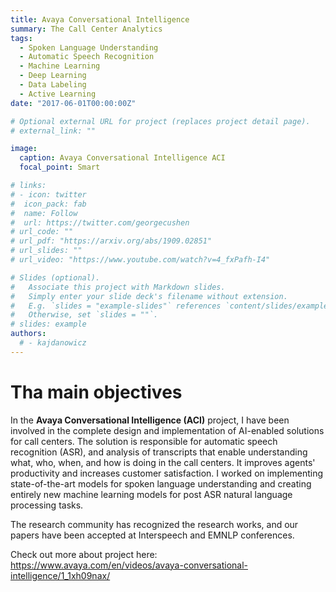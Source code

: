 ```yaml
---
title: Avaya Conversational Intelligence
summary: The Call Center Analytics
tags:
  - Spoken Language Understanding
  - Automatic Speech Recognition
  - Machine Learning
  - Deep Learning
  - Data Labeling
  - Active Learning
date: "2017-06-01T00:00:00Z"

# Optional external URL for project (replaces project detail page).
# external_link: ""

image:
  caption: Avaya Conversational Intelligence ACI
  focal_point: Smart

# links:
# - icon: twitter
#  icon_pack: fab
#  name: Follow
#  url: https://twitter.com/georgecushen
# url_code: ""
# url_pdf: "https://arxiv.org/abs/1909.02851"
# url_slides: ""
# url_video: "https://www.youtube.com/watch?v=4_fxPafh-I4"

# Slides (optional).
#   Associate this project with Markdown slides.
#   Simply enter your slide deck's filename without extension.
#   E.g. `slides = "example-slides"` references `content/slides/example-slides.md`.
#   Otherwise, set `slides = ""`.
# slides: example
authors:
  # - kajdanowicz
---
```


# Tha main objectives

In the **Avaya Conversational Intelligence (ACI)** project, I have been involved in the complete design and implementation of AI-enabled solutions for call centers. The solution is responsible for automatic speech recognition (ASR), and analysis of transcripts that enable understanding what, who, when, and how is doing in the call centers. It improves agents' productivity and increases customer satisfaction. I worked on implementing state-of-the-art models for spoken language understanding and creating entirely new machine learning models for post ASR natural language processing tasks. 

The research community has recognized the research works, and our papers have been accepted at Interspeech and EMNLP conferences.

Check out more about project here: https://www.avaya.com/en/videos/avaya-conversational-intelligence/1_1xh09nax/

